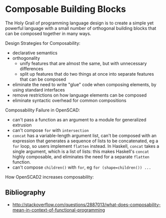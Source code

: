 # Composable Building Blocks

The Holy Grail of programming language design
is to create a simple yet powerful language
with a small number of orthogonal building blocks
that can be composed together in many ways.

Design Strategies for Composability:
* declarative semantics
* orthogonality
  * unify features that are almost the same, but with unnecessary differences
  * split up features that do two things at once into separate features that can be composed
* eliminate the need to write "glue" code when composing elements, by using standard interfaces
* remove restrictions on how language elements can be composed
* eliminate syntactic overhead for common compositions

Composability Failure in OpenSCAD:
* can't pass a function as an argument to a module for generalized extrusion
* can't compose `for` with `intersection`
* `concat` has a variable-length argument list, can't be composed with an expression that generates a sequence of lists to be concatenated, eg a `for` loop, so users implement `flatten` instead. In Haskell, `concat` takes a single argument, which is a list of lists: this makes Haskell's `concat` highly composable, and eliminates the need for a separate `flatten` function.
* can't compose `children()` with `for`, eg `for (shape=children()) ...`

How OpenSCAD2 increases composability:

## Bibliography
* http://stackoverflow.com/questions/2887013/what-does-composability-mean-in-context-of-functional-programming
